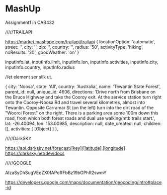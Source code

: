 # MashUp
Assignment1 in CAB432


/////TRAILAPI

https://market.mashape.com/trailapi/trailapi
{ locationOption: 'automatic',
  street: '',
  city: '',
  zip: '',
  country: '',
  radius: '50',
  activityType: 'hiking',
  noResults: '20',
  goodWeather: 'on' }


inputInfo.lat,
inputInfo.limit,
inputInfo.lon,
inputInfo.activities,
inputInfo.city,
inputInfo.country,
inputInfo.radius


//et element ser slik ut.




{ city: 'Noosa',
    state: 'All',
    country: 'Australia',
    name: 'Tewantin State Forest',
    parent_id: null,
    unique_id: 4606,
    directions: 'Drive north from Brisbane on the Bruce Highway and take the Cooroy exit. At the service station turn right onto the Cooroy-Noosa Rd and travel several kilometres, almost into Tewantin. Opposite Carramar St (on the left) turn into the dirt road of the &quot;Wooroi Forest&quot; on the right. There is a parking area some 100m down this road, from which both forest roads and dual use walking/mtb trails start.',
    lat: -26.40094,
    lon: 153.00985,
    description: null,
    date_created: null,
    children: [],
    activities: [ [Object] ] },


/////DarkSKY

https://api.darksky.net/forecast/[key]/[latitude],[longitude]
https://darksky.net/dev/docs



/////GOOGLE

AIzaSyDhSugVEeZX0fAPoffFbBz19bGPhR2swmY

https://developers.google.com/maps/documentation/geocoding/intro#place-id
